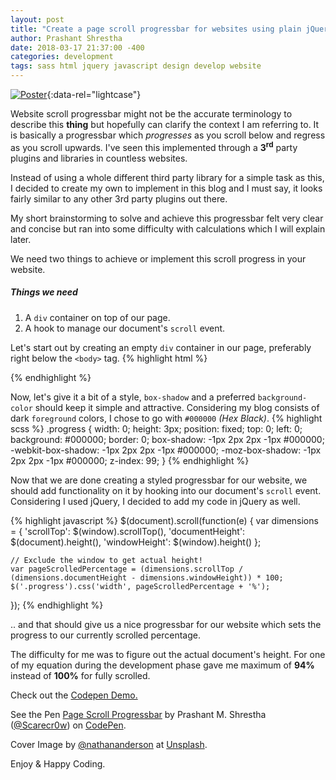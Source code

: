 ```yaml
---
layout: post
title: "Create a page scroll progressbar for websites using plain jQuery."
author: Prashant Shrestha
date: 2018-03-17 21:37:00 -400
categories: development
tags: sass html jquery javascript design develop website
---
```


[![Poster](https://i.imgur.com/HXiYNvd.jpg)](https://i.imgur.com/HXiYNvd.jpg){:data-rel="lightcase"}

Website scroll progressbar might not be the accurate terminology to describe this **thing** but hopefully can clarify the context I am referring to. It is basically a progressbar which *progresses* as you scroll below and regress as you scroll upwards. I've seen this implemented through a **3<sup>rd</sup>** party plugins and libraries in countless websites.

Instead of using a whole different third party library for a simple task as this, I decided to create my own to implement in this blog and I must say, it looks fairly similar to any other 3rd party plugins out there.
<!--excerpt-->
My short brainstorming to solve and achieve this progressbar felt very clear and concise but ran into some difficulty with calculations which I will explain later.

We need two things to achieve or implement this scroll progress in your website.

##### Things we need

 1. A `div` container on top of our page.
 2. A hook to manage our document's `scroll` event.

Let's start out by creating an empty `div` container in our page, preferably right below the `<body>` tag.
{% highlight html %}
<div class="progress"></div>
{% endhighlight %}

Now, let's give it a bit of a style, `box-shadow` and a preferred `background-color` should keep it simple and attractive. Considering my blog consists of dark `foreground` colors, I chose to go with `#000000` *(Hex Black)*.
{% highlight scss %}
.progress {
    width: 0;
    height: 3px;
    position: fixed;
    top: 0;
    left: 0;
    background: #000000;
    border: 0;
    box-shadow: -1px 2px 2px -1px #000000;
    -webkit-box-shadow: -1px 2px 2px -1px #000000;
    -moz-box-shadow: -1px 2px 2px -1px #000000;
    z-index: 99;
}
{% endhighlight %}

Now that we are done creating a styled progressbar for our website, we should add functionality on it by hooking into our document's `scroll` event. Considering I used jQuery, I decided to add my code in jQuery as well.

{% highlight javascript %}
$(document).scroll(function(e) {
    var dimensions = {
        'scrollTop': $(window).scrollTop(),
        'documentHeight': $(document).height(),
        'windowHeight': $(window).height()
    };

    // Exclude the window to get actual height!
    var pageScrolledPercentage = (dimensions.scrollTop / (dimensions.documentHeight - dimensions.windowHeight)) * 100;
    $('.progress').css('width', pageScrolledPercentage + '%');
});
{% endhighlight %}

.. and that should give us a nice progressbar for our website which sets the progress to our currently scrolled percentage.

The difficulty for me was to figure out the actual document's height. For one of my equation during the development phase gave me maximum of **94%** instead of **100%** for fully scrolled.

Check out the [Codepen Demo.](https://codepen.io/Scarecr0w/pen/XEjwOa)

<p data-height="265" data-theme-id="light" data-slug-hash="XEjwOa" data-default-tab="result" data-user="Scarecr0w" data-embed-version="2" data-pen-title="Page Scroll Progressbar" data-preview="true" class="codepen">See the Pen <a href="https://codepen.io/Scarecr0w/pen/XEjwOa/">Page Scroll Progressbar</a> by Prashant M.  Shrestha (<a href="https://codepen.io/Scarecr0w">@Scarecr0w</a>) on <a href="https://codepen.io">CodePen</a>.</p>
<script async src="https://static.codepen.io/assets/embed/ei.js"></script>

Cover Image by [@nathananderson](https://unsplash.com/@nathananderson) at [Unsplash](https://unsplash.com/photos/phX3dh7fLZQ).

Enjoy & Happy Coding.
